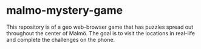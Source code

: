 # malmo-mystery-game
This repository is of a geo web-browser game that has puzzles spread out throughout the center of Malmö. The goal is to visit the locations in real-life and complete the challenges on the phone.
